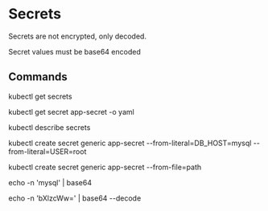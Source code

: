 # Secrets

Secrets are not encrypted, only decoded.

Secret values must be base64 encoded

## Commands

kubectl get secrets

kubectl get secret app-secret -o yaml

kubectl describe secrets

kubectl create secret generic app-secret --from-literal=DB_HOST=mysql --from-literal=USER=root

kubectl create secret generic app-secret --from-file=path

echo -n 'mysql' | base64

echo -n 'bXlzcWw=' | base64 --decode

